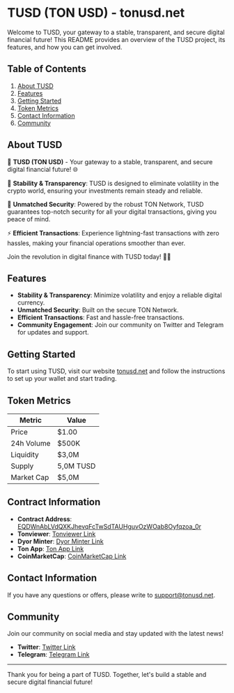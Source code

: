 # TUSD (TON USD) - tonusd.net

Welcome to TUSD, your gateway to a stable, transparent, and secure digital financial future! This README provides an overview of the TUSD project, its features, and how you can get involved.

## Table of Contents

1. [About TUSD](#about-tusd)
2. [Features](#features)
3. [Getting Started](#getting-started)
4. [Token Metrics](#token-metrics)
5. [Contact Information](#contact-information)
6. [Community](#community)

## About TUSD

🚀 **TUSD (TON USD)** - Your gateway to a stable, transparent, and secure digital financial future! 🌐

💎 **Stability & Transparency**: TUSD is designed to eliminate volatility in the crypto world, ensuring your investments remain steady and reliable.

🔐 **Unmatched Security**: Powered by the robust TON Network, TUSD guarantees top-notch security for all your digital transactions, giving you peace of mind.

⚡ **Efficient Transactions**: Experience lightning-fast transactions with zero hassles, making your financial operations smoother than ever.

Join the revolution in digital finance with TUSD today! 💸💪

## Features

- **Stability & Transparency**: Minimize volatility and enjoy a reliable digital currency.
- **Unmatched Security**: Built on the secure TON Network.
- **Efficient Transactions**: Fast and hassle-free transactions.
- **Community Engagement**: Join our community on Twitter and Telegram for updates and support.

## Getting Started

To start using TUSD, visit our website [tonusd.net](https://tonusd.net) and follow the instructions to set up your wallet and start trading.

## Token Metrics

| Metric      | Value                |
|-------------|----------------------|
| Price       | $1.00           |
| 24h Volume  | $500K               |
| Liquidity   | $3,0M              |
| Supply      | 5,0M TUSD            |
| Market Cap  | $5,0M              |

## Contract Information

- **Contract Address**: [EQDWnAbLVdQXKJhevqFcTwSdTAUHguvOzWOab8Oyfqzoa_0r](https://tonviewer.com/EQDWnAbLVdQXKJhevqFcTwSdTAUHguvOzWOab8Oyfqzoa_0r)
- **Tonviewer**: [Tonviewer Link](https://tonviewer.com/EQDWnAbLVdQXKJhevqFcTwSdTAUHguvOzWOab8Oyfqzoa_0r)
- **Dyor Minter**: [Dyor Minter Link](https://dyor.io/minter/EQDWnAbLVdQXKJhevqFcTwSdTAUHguvOzWOab8Oyfqzoa_0r)
- **Ton App**: [Ton App Link](https://ton.app/en/jettons/EQDWnAbLVdQXKJhevqFcTwSdTAUHguvOzWOab8Oyfqzoa_0r)
- **CoinMarketCap**: [CoinMarketCap Link](https://coinmarketcap.com/dexscan/ton/EQAbGCA8nGRFvWrGHrz63xMYiniJKw1O22_-QuThiw8Wcavz/)

## Contact Information

If you have any questions or offers, please write to [support@tonusd.net](mailto:support@tonusd.net).

## Community

Join our community on social media and stay updated with the latest news!

- **Twitter**: [Twitter Link](https://twitter.com/yourtwitterhandle)
- **Telegram**: [Telegram Link](https://t.me/tonusdinfo)

---

Thank you for being a part of TUSD. Together, let's build a stable and secure digital financial future!
